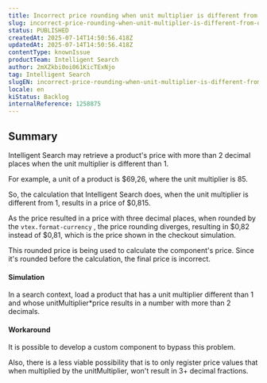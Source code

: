 ```yaml
---
title: Incorrect price rounding when unit multiplier is different from one
slug: incorrect-price-rounding-when-unit-multiplier-is-different-from-one
status: PUBLISHED
createdAt: 2025-07-14T14:50:56.418Z
updatedAt: 2025-07-14T14:50:56.418Z
contentType: knownIssue
productTeam: Intelligent Search
author: 2mXZkbi0oi061KicTExNjo
tag: Intelligent Search
slugEN: incorrect-price-rounding-when-unit-multiplier-is-different-from-one
locale: en
kiStatus: Backlog
internalReference: 1258875
---
```


## Summary


Intelligent Search may retrieve a product's price with more than 2 decimal places when the unit multiplier is different than 1.

For example, a unit of a product is $69,26, where the unit multiplier is 85.

So, the calculation that Intelligent Search does, when the unit multiplier is different from 1, results in a price of $0,815.

As the price resulted in a price with three decimal places, when rounded by the `vtex.format-currency` , the price rounding diverges, resulting in $0,82 instead of $0,81, which is the price shown in the checkout simulation.

This rounded price is being used to calculate the component's price. Since it's rounded before the calculation, the final price is incorrect.


#### Simulation


In a search context, load a product that has a unit multiplier different than 1 and whose unitMultiplier*price results in a number with more than 2 decimals.


#### Workaround


It is possible to develop a custom component to bypass this problem.

Also, there is a less viable possibility that is to only register price values that when multiplied by the unitMultiplier, won't result in 3+ decimal fractions.



